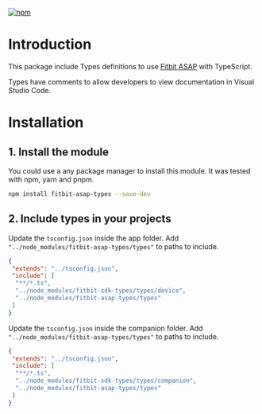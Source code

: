 ﻿[![npm](https://img.shields.io/npm/dw/fitbit-asap-types.svg?logo=npm&label=npm%20version)](https://www.npmjs.com/package/fitbit-asap-types)

# Introduction
This package include Types definitions to use [Fitbit ASAP](https://github.com/dillpixel/fitbit-asap) with TypeScript.

Types have comments to allow developers to view documentation in Visual Studio Code.

# Installation
## 1. Install the module
You could use a any package manager to install this module. It was tested with npm, yarn and pnpm.
```sh
npm install fitbit-asap-types --save-dev
```
## 2. Include types in your projects
Update the `tsconfig.json` inside the app folder. Add `"../node_modules/fitbit-asap-types/types"`  to paths to include.
```json
{
 "extends": "../tsconfig.json",
 "include": [
  "**/*.ts",
  "../node_modules/fitbit-sdk-types/types/device",
  "../node_modules/fitbit-asap-types/types"
 ]
}
```

Update the `tsconfig.json` inside the companion folder. Add `"../node_modules/fitbit-asap-types/types"` to paths to include.
```json
{
 "extends": "../tsconfig.json",
 "include": [
  "**/*.ts",
  "../node_modules/fitbit-sdk-types/types/companion",
  "../node_modules/fitbit-asap-types/types"
 ]
}
```